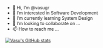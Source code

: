 - 👋 Hi, I’m @vasugr
- 👀 I’m interested in Software Development
- 🌱 I’m currently learning System Design
- 💞️ I’m looking to collaborate on ...
- 📫 How to reach me ...


[![Vasu's GitHub stats](https://github-readme-stats.vercel.app/api?username=vasugr)](https://github.com/anuraghazra/github-readme-stats)

<!---
vasugr/vasugr is a ✨ special ✨ repository because its `README.md` (this file) appears on your GitHub profile.
You can click the Preview link to take a look at your changes.
--->
